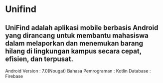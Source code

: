 # Unifind 

UniFind adalah aplikasi mobile berbasis Android yang dirancang untuk membantu mahasiswa dalam melaporkan dan menemukan barang hilang di lingkungan kampus secara cepat, efisien, dan terpusat.
------------------------------------------

Android Version : 7.0(Nougat)
Bahasa Pemrograman : Kotlin
Database : Firebase

